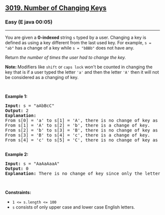 <h2><a href="https://leetcode.com/problems/number-of-changing-keys/">3019. Number of Changing Keys</a></h2><h3>Easy (E java 00:05)</h3><hr><div><p>You are given a <strong>0-indexed </strong>string <code>s</code> typed by a user. Changing a key is defined as using a key different from the last used key. For example, <code>s = "ab"</code> has a change of a key while <code>s = "bBBb"</code> does not have any.</p>

<p>Return <em>the number of times the user had to change the key. </em></p>

<p><strong>Note: </strong>Modifiers like <code>shift</code> or <code>caps lock</code> won't be counted in changing the key that is if a user typed the letter <code>'a'</code> and then the letter <code>'A'</code> then it will not be considered as a changing of key.</p>

<p>&nbsp;</p>
<p><strong class="example">Example 1:</strong></p>

<pre><strong>Input:</strong> s = "aAbBcC"
<strong>Output:</strong> 2
<strong>Explanation:</strong> 
From s[0] = 'a' to s[1] = 'A', there is no change of key as caps lock or shift is not counted.
From s[1] = 'A' to s[2] = 'b', there is a change of key.
From s[2] = 'b' to s[3] = 'B', there is no change of key as caps lock or shift is not counted.
From s[3] = 'B' to s[4] = 'c', there is a change of key.
From s[4] = 'c' to s[5] = 'C', there is no change of key as caps lock or shift is not counted.

</pre>

<p><strong class="example">Example 2:</strong></p>

<pre><strong>Input:</strong> s = "AaAaAaaA"
<strong>Output:</strong> 0
<strong>Explanation:</strong> There is no change of key since only the letters 'a' and 'A' are<!-- notionvc: 8849fe75-f31e-41dc-a2e0-b7d33d8427d2 --> pressed which does not require change of key.
</pre>

<p>&nbsp;</p>
<p><strong>Constraints:</strong></p>

<ul>
	<li><code>1 &lt;= s.length &lt;= 100</code></li>
	<li><code>s</code> consists of only upper case and lower case English letters.</li>
</ul>
</div>
